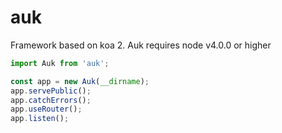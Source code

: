 # auk

Framework based on koa 2.
Auk requires node v4.0.0 or higher


```js
import Auk from 'auk';

const app = new Auk(__dirname);
app.servePublic();
app.catchErrors();
app.useRouter();
app.listen();
```
